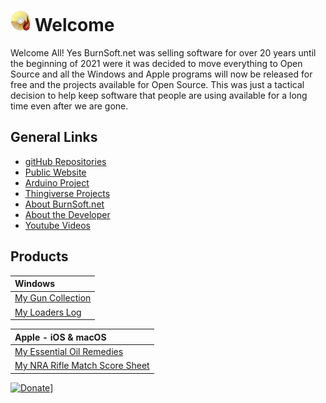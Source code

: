 # ![logo](img/BSLogo_32x32.png) Welcome 

Welcome All!  Yes BurnSoft.net was selling software for over 20 years until the beginning of 2021 were it was decided to move everything to Open Source and all the Windows and Apple programs will now be released for free and the projects available for Open Source.  This was just a tactical decision to help keep software that people are using available for a long time even after we are gone.

## General Links

- [gitHub Repositories](https://github.com/burnsoftnet?tab=repositories)
- [Public Website](https://www.burnsoft.net)
- [Arduino Project](https://create.arduino.cc/projecthub/burnsoft)
- [Thingiverse Projects](https://www.thingiverse.com/burnsoft/designs)
- [About BurnSoft.net](about.md)
- [About the Developer](aboutjm.md)
- [Youtube Videos](https://www.youtube.com/channel/UC-GfNe4DNRmmSp93CnHBBMQ)

## Products

| Windows |
|:--|
| [My Gun Collection](mgc.md) |
| [My Loaders Log](mll.md) |

| Apple - iOS & macOS |
|:--|
| [My Essential Oil Remedies](meor.md) |
| [My NRA Rifle Match Score Sheet ](mnrmss.md) |


[![Donate](https://www.paypalobjects.com/en_US/i/btn/btn_donateCC_LG.gif)](https://www.paypal.com/cgi-bin/webscr?cmd=_s-xclick&hosted_button_id=JSW8XEMQVH4BE)]
